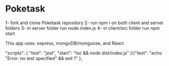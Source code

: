 # Poketask

1- fork and clone Poketask repository
2- run npm i on both client and server folders
3- in server folder run node index.js
4- in client/src folder run npm start

This app uses: express, mongoDB/mongoose, and React


  "scripts": {
    "test": "jest",
    "start": "tsc && node dist/index.js"
    ///"test": "echo \"Error: no test specified\" && exit 1"
  },
